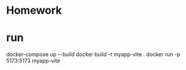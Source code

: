 # Homework

# run

docker-compose up --build
docker build -t myapp-vite .
docker run -p 5173:5173 myapp-vite



